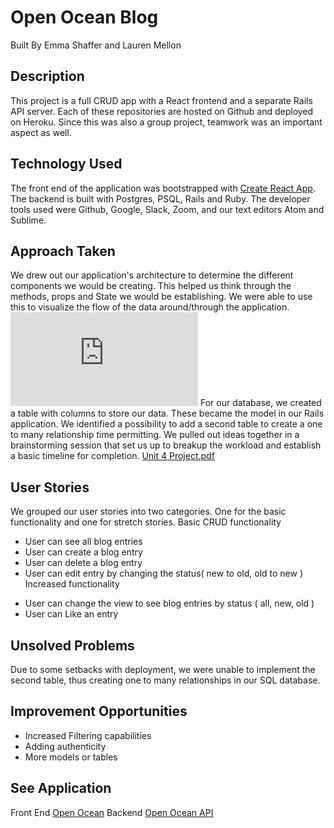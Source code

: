 # Open Ocean Blog
Built By Emma Shaffer and Lauren Mellon

## Description
This project is a full CRUD app with a React frontend and a separate Rails API server. Each of these repositories are hosted on Github and deployed on Heroku.  Since this was also a group project, teamwork was an important aspect as well.

## Technology Used
The front end of the application was bootstrapped with [Create React App](https://facebook.github.io/create-react-app/).  The backend is built with Postgres, PSQL, Rails and Ruby.  The developer tools used were Github, Google, Slack, Zoom, and our text editors Atom and Sublime.

## Approach Taken
We drew out our application's architecture to determine the different components we would be creating.  This helped us think through the methods, props and State we would be establishing.  We were able to use this to visualize the flow of the data around/through the application. ![React-Architecture-Blog.pdf](https://github.com/lmellon/OpenOceanFE/files/3276569/React-Architecture-Blog.pdf)
For our database, we created a table with columns to store our data.  These became the model in our Rails application.  We identified a possibility to add a second table to create a one to many relationship time permitting.
We pulled out ideas together in a brainstorming session that set us up to breakup the workload and establish a basic timeline for completion. [Unit 4 Project.pdf](https://github.com/lmellon/OpenOceanFE/files/3276552/Unit.4.Project.pdf)

## User Stories
We grouped our user stories into two categories.  One for the basic functionality and one for stretch stories.
Basic CRUD functionality
+ User can see all blog entries
+ User can create a blog entry
+ User can delete a blog entry
+ User can edit entry by changing the status( new to old, old to new )
Increased functionality
* User can change the view to see blog entries by status ( all, new, old )
* User can Like an entry

## Unsolved Problems
Due to some setbacks with deployment, we were unable to implement the second table, thus creating one to many relationships in our SQL database.

## Improvement Opportunities
* Increased Filtering capabilities
* Adding authenticity
* More models or tables

## See Application
Front End [Open Ocean](https://afternoon-brook-47049.herokuapp.com/)
Backend [Open Ocean API](https://openocean-backend.herokuapp.com/form/)
